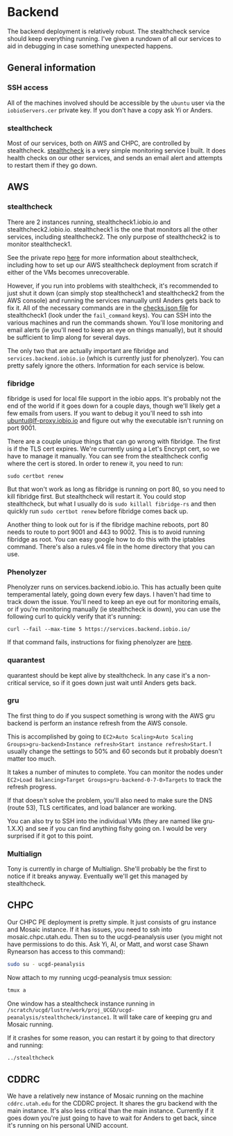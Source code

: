 # Backend

The backend deployment is relatively robust. The stealthcheck service should
keep everything running. I've given a rundown of all our services to aid in
debugging in case something unexpected happens.


## General information


### SSH access

All of the machines involved should be accessible by the `ubuntu` user via the
`iobioServers.cer` private key. If you don't have a copy ask Yi or Anders.


### stealthcheck

Most of our services, both on AWS and CHPC, are controlled by stealthcheck.
[stealthcheck][0] is a very simple monitoring service I built. It does health
checks on our other services, and sends an email alert and attempts to restart
them if they go down.


## AWS

### stealthcheck

There are 2 instances running, stealthcheck1.iobio.io and
stealthcheck2.iobio.io. stealthcheck1 is the one that monitors all the other
services, including stealthcheck2. The only purpose of stealthcheck2 is to
monitor stealthcheck1.

See the private repo [here](https://github.com/iobio/iobio-stealthcheck) for
more information about stealthcheck, including how to set up our AWS
stealthcheck deployment from scratch if either of the VMs becomes
unrecoverable.

However, if you run into problems with stealthcheck, it's recommended to just
shut it down (can simply stop stealthcheck1 and stealthcheck2 from the AWS
console) and running the services manually until Anders gets back to fix it.
All of the necessary commands are in the [checks.json file][1] for
stealthcheck1 (look under the `fail_command` keys). You can SSH into the
various machines and run the commands shown. You'll lose monitoring and email
alerts (ie you'll need to keep an eye on things manually), but it should be
sufficient to limp along for several days.

The only two that are actually important are fibridge and
`services.backend.iobio.io` (which is currently just for phenolyzer). You can
pretty safely ignore the others. Information for each service is below.


### fibridge

fibridge is used for local file support in the iobio apps. It's probably not
the end of the world if it goes down for a couple days, though we'll likely get
a few emails from users. If you want to debug it you'll need to ssh into
ubuntu@lf-proxy.iobio.io and figure out why the executable isn't running on
port 9001.

There are a couple unique things that can go wrong with fibridge. The first
is if the TLS cert expires. We're currently using a Let's Encrypt cert,
so we have to manage it manually. You can see from the stealthcheck config
where the cert is stored. In order to renew it, you need to run:

```
sudo certbot renew
```

But that won't work as long as fibridge is running on port 80, so you
need to kill fibridge first. But stealthcheck will restart it. You could
stop stealthcheck, but what I usually do is `sudo killall fibridge-rs`
and then quickly run `sudo certbot renew` before fibridge comes back
up.

Another thing to look out for is if the fibridge machine reboots, port
80 needs to route to port 9001 and 443 to 9002. This is to avoid
running fibridge as root. You can easy google how to do this with 
the iptables command. There's also a rules.v4 file in the home directory
that you can use.


### Phenolyzer

Phenolyzer runs on services.backend.iobio.io. This has actually been quite
temperamental lately, going down every few days. I haven't had time to track
down the issue. You'll need to keep an eye out for monitoring emails, or if
you're monitoring manually (ie stealthcheck is down), you can use the
following curl to quickly verify that it's running:

```
curl --fail --max-time 5 https://services.backend.iobio.io/
```

If that command fails, instructions for fixing phenolyzer are [here][2].


### quarantest

quarantest should be kept alive by stealthcheck. In any case it's a
non-critical service, so if it goes down just wait until Anders gets back.


### gru

The first thing to do if you suspect something is wrong with the AWS gru
backend is perform an instance refresh from the AWS console.

This is accomplished by going to `EC2>Auto Scaling>Auto Scaling
Groups>gru-backend>Instance refresh>Start instance refresh>Start`. I usually
change the settings to 50% and 60 seconds but it probably doesn't matter too
much.

It takes a number of minutes to complete. You can monitor the nodes under
`EC2>Load Balancing>Target Groups>gru-backend-0-7-0>Targets` to track the
refresh progress.

If that doesn't solve the problem, you'll also need to make sure the DNS
(route 53), TLS certificates, and load balancer are working.

You can also try to SSH into the individual VMs (they are named like gru-1.X.X)
and see if you can find anything fishy going on. I would be very surprised if
it got to this point.




### Multialign

Tony is currently in charge of Multialign. She'll probably be the first to
notice if it breaks anyway. Eventually we'll get this managed by stealthcheck.


## CHPC

Our CHPC PE deployment is pretty simple. It just consists of gru instance and
Mosaic instance. If it has issues, you need to ssh into mosaic.chpc.utah.edu.
Then su to the ucgd-peanalysis user (you might not have permissions to do this.
Ask Yi, Al, or Matt, and worst case Shawn Rynearson has access to this
command):

```bash
sudo su - ucgd-peanalysis
```

Now attach to my running ucgd-peanalysis tmux session:

```bash
tmux a
```

One window has a stealthcheck instance running in
`/scratch/ucgd/lustre/work/proj_UCGD/ucgd-peanalysis/stealthcheck/instance1`.
It will take care of keeping gru and Mosaic running.

If it crashes for some reason, you can restart it by going to that directory
and running:

```bash
../stealthcheck
```


## CDDRC

We have a relatively new instance of Mosaic running on the machine
`cddrc.utah.edu` for the CDDRC project. It shares the gru backend with the main
instance. It's also less critical than the main instance. Currently if it goes
down you're just going to have to wait for Anders to get back, since it's
running on his personal UNID account.


[0]: https://github.com/anderspitman/stealthcheck

[1]: https://github.com/iobio/iobio-stealthcheck/blob/master/stealthcheck1.iobio.io/checks.json

[2]: https://github.com/iobio/iobio-backend-services/blob/master/docs/fixing_phenolyzer.md
